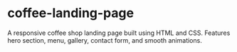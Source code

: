 # coffee-landing-page
A responsive coffee shop landing page built using HTML and CSS. Features hero section, menu, gallery, contact form, and smooth animations.
